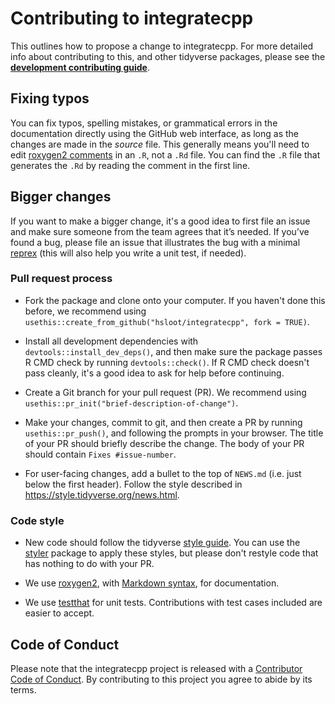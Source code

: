 # Contributing to integratecpp

This outlines how to propose a change to integratecpp. For more detailed info
about contributing to this, and other tidyverse packages, please see the
[**development contributing guide**](https://rstd.io/tidy-contrib).

## Fixing typos

You can fix typos, spelling mistakes, or grammatical errors in the documentation
directly using the GitHub web interface, as long as the changes are made in the
_source_ file.  This generally means you'll need to edit [roxygen2
comments](https://roxygen2.r-lib.org/articles/roxygen2.html) in an `.R`, not a
`.Rd` file.  You can find the `.R` file that generates the `.Rd` by reading the
comment in the first line.

## Bigger changes

If you want to make a bigger change, it's a good idea to first file an issue and
make sure someone from the team agrees that it’s needed.  If you’ve found a bug,
please file an issue that illustrates the bug with a minimal
[reprex](https://www.tidyverse.org/help/#reprex) (this will also help you write
a unit test, if needed).

### Pull request process

* Fork the package and clone onto your computer. If you haven't done this
  before, we recommend using `usethis::create_from_github("hsloot/integratecpp",
  fork = TRUE)`.

* Install all development dependencies with `devtools::install_dev_deps()`, and
  then make sure the package passes R CMD check by running `devtools::check()`.
  If R CMD check doesn't pass cleanly, it's a good idea to ask for help before
  continuing.

* Create a Git branch for your pull request (PR). We recommend using
  `usethis::pr_init("brief-description-of-change")`.

* Make your changes, commit to git, and then create a PR by running
  `usethis::pr_push()`, and following the prompts in your browser.
  The title of your PR should briefly describe the change.  The body of your PR
  should contain `Fixes #issue-number`.

* For user-facing changes, add a bullet to the top of `NEWS.md` (i.e. just below
  the first header). Follow the style described in
  <https://style.tidyverse.org/news.html>.

### Code style

* New code should follow the tidyverse
  [style guide](https://style.tidyverse.org). You can use the
  [styler](https://CRAN.R-project.org/package=styler) package to apply these
  styles, but please don't restyle code that has nothing to do with your PR.  

* We use [roxygen2](https://cran.r-project.org/package=roxygen2), with
  [Markdown syntax](https://cran.r-project.org/web/packages/roxygen2/vignettes/rd-formatting.html),
  for documentation.  

* We use [testthat](https://cran.r-project.org/package=testthat) for unit tests.
  Contributions with test cases included are easier to accept.  

## Code of Conduct

Please note that the integratecpp project is released with a
[Contributor Code of Conduct](CODE_OF_CONDUCT.md). By contributing to this
project you agree to abide by its terms.
